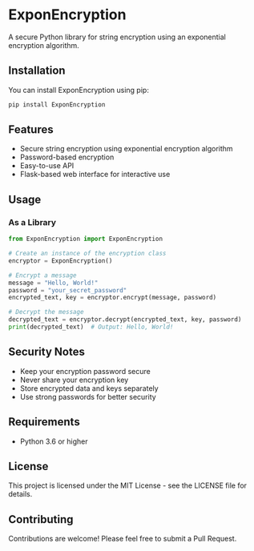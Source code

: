 # ExponEncryption

A secure Python library for string encryption using an exponential encryption algorithm.

## Installation

You can install ExponEncryption using pip:

```bash
pip install ExponEncryption
```

## Features

- Secure string encryption using exponential encryption algorithm
- Password-based encryption
- Easy-to-use API
- Flask-based web interface for interactive use

## Usage

### As a Library

```python
from ExponEncryption import ExponEncryption

# Create an instance of the encryption class
encryptor = ExponEncryption()

# Encrypt a message
message = "Hello, World!"
password = "your_secret_password"
encrypted_text, key = encryptor.encrypt(message, password)

# Decrypt the message
decrypted_text = encryptor.decrypt(encrypted_text, key, password)
print(decrypted_text)  # Output: Hello, World!
```



## Security Notes

- Keep your encryption password secure
- Never share your encryption key
- Store encrypted data and keys separately
- Use strong passwords for better security

## Requirements

- Python 3.6 or higher

## License

This project is licensed under the MIT License - see the LICENSE file for details.

## Contributing

Contributions are welcome! Please feel free to submit a Pull Request.

